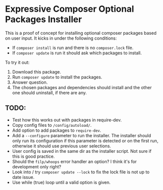 # Expressive Composer Optional Packages Installer

This is a proof of concept for installing optional composer packages based on user input. It kicks in under the following conditions:

- If ``composer install`` is run and there is no ``composer.lock`` file.
- If ``composer update`` is run it should ask which packages to install.

To try it out:

1. Download this package.
2. Run ``composer update`` to install the packages.
3. Answer question.
4. The chosen packages and dependencies should install and the other one should uninstall, if there are any.

## TODO:
- Test how this works out with packages in require-dev.
- Copy config files to ``/config/autoload/``.
- Add option to add packages to ``require-dev``.
- Add a ``--configure`` parameter to run the installer. The installer should only run its configuration if this parameter is detected or on the first run, otherwise it should use previous user selections.
- User config is saved in the same dir as the installer script. Not sure if this is good practice.
- Should the ``filp/whoops`` error handler an option? I think it's for development only right?
- Look into / try ``composer update --lock`` to fix the lock file is not up to date issue.
- Use while (true) loop until a valid option is given.
